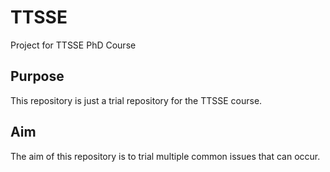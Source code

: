 # TTSSE
Project for TTSSE PhD Course

## Purpose
This repository is just a trial repository for the TTSSE course.

## Aim
The aim of this repository is to trial multiple common issues that can occur.

